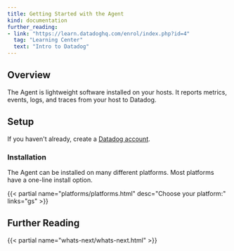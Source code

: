 ```yaml
---
title: Getting Started with the Agent
kind: documentation
further_reading:
- link: "https://learn.datadoghq.com/enrol/index.php?id=4"
  tag: "Learning Center"
  text: "Intro to Datadog"
---
```


## Overview
The Agent is lightweight software installed on your hosts. It reports metrics, events, logs, and traces from your host to Datadog.

## Setup
If you haven't already, create a [Datadog account][1].

### Installation
The Agent can be installed on many different platforms. Most platforms have a one-line install option.

{{< partial name="platforms/platforms.html" desc="Choose your platform:" links="gs" >}}

## Further Reading

{{< partial name="whats-next/whats-next.html" >}}

[1]: https://www.datadoghq.com
